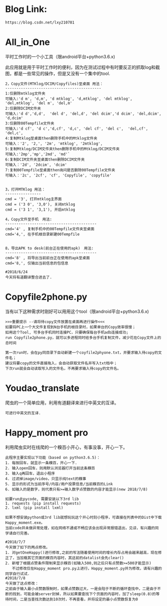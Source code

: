 # Blog Link:
    https://blog.csdn.net/lxy210781

# All_in_One
平时工作时的一个小工具（限android平台+python3.6.x)

此应用就是用于平时工作时的便利，因为在测试过程中有时要反正的抓取log和截图，都是一些常见的操作，但是又没有一个集中的tool. 

    2，Copy文件(MTKlog/DCIM/Copyfiles)至桌面 用法：
    -------------------------------------------
    1:仅删除mtklog文件夹
    可输入:'d m', 'd,m', 'd mtklog', 'd,mtklog', 'del mtklog', 'del,mtklog', 'del m', 'del,m'
    2:仅删除DCIM文件夹
    可输入:'d d','d,d',  'del d', 'del,d', 'del dcim','d dcim', 'del,dcim', 'd,dcim'
    3:仅删除00Tempfile文件夹
    可输入:'d cf', 'd c','d,cf', 'd,c', 'del cf', 'del c',  'del,cf', 'del,c',
    4:复制Mtklog至桌面then删除手机中的Mtklog文件夹
    可输入：'2', '2,', '2m', 'mtklog', '2mtklog',
    5:复制Mtklog/DCIM文件夹then删除手机中的Mtklog/DCIM文件夹
    可输入:'2mp','mp','2md', 'md'`
    6:复制DCIM文件夹至桌面then删除DCIM文件夹
    可输入：'2d', '2dcim', 'dcim'
    7:复制00Tempfile至桌面then询问是否删除00Tempfile文件夹
    可输入：'2c', '2cf', 'cf', 'Copyfile', 'copyfile'
    
    
    3，打开MTKlog 用法：
    ----------------
    cmd = '3', 打开mtklog主界面
    cmd = ('3 0', '3,0'), 关闭mtklog
    cmd = ('3 1', '3,1'), 开启mtklog

    4，Copy文件至手机　用法:
    -----------------------------------------
    cmd='4' , 复制手机中的00Tempfile文件夹至桌面
    cmd='4,', 在手机根目录新建00Tempfile
    
    
    8，导出APK to desk(前台正在使用的apk)　用法:
    -----------------------------------------
    cmd='8' , 将导出当前前台正在使用的apk至桌面
    cmd='8,', 仅输出当前信息的包信息
    
    #2018/6/24
    今天将有道翻译整合进去了.
    
# Copyfile2phone.py
当有以下这种需求时刚好可以用用这个tool（限android平台+python3.6.x)

    >>>重要提示 --请将待copy文件放置在桌面再进行操作<<<
    如要将PC上一个大文件复现到N台手机的根目录时，如果单台的Copy效率很慢；
    如用这个Tool, 可多台手机同时连接PC，只要确保每台手机adb连接成功;
    run Copyfile2phone.py，就可以多进程同时给多台手机复制文件，减少花在Copy文件上的总时间

    第一次run时，会在py同目录下自动新建一个coyfile2phyone.txt，并要求输入待copy的文件名；
    建议将要copy的文件直接拖入，会自动获取文件名并写入txt档中；
    下次run就会自动读取写入的文件名，不再要求输入待copy的文件名。

# Youdao_translate
 爬虫的一个简单应用，利用有道翻译来进行中英文的互译。
    
    可进行中英文的互译. 

# Happy_moment pro
 利用爬虫实时在线爬的一个糗百小开心，有事没事，开心一下。
 
    此程序主要实现以下功能（based on python3.6.5)：
    1. 每按回车，就显示一条糗百，开心一下.
    2. 输入open回车，则用默认浏览器打开当前这条糗百
    3. 输入q再回车，退出小程序
    4. 过滤掉image/video，只显示纯text的糗事
    5. 显示的形式为当前序号/内容/用户投票信息/当前糗百的Link
    6. 如输入的是数字，则代表只有>=输入数字点赞数的内容才能显示(new 2018/7/8)
    
    如要run此pycode, 需要安装以下3rd lib
    1. requests (pip install requests)
    2. lxml (pip install lxml)
    
    如果不想安装python或3rd lib就想玩玩这个开心时刻小程序，可直接在列表中的Dist中下载Happy_moment.exe。
    当前code并未做异常处理，如在网络不通或不畅应该会出现异常报错退出，见谅，有兴趣的同学请自行完善。
    
    #2018/7/7
    今天做了如下的两点修改。
    1. 对getOneHappy()进行修改,之前的写法随着使用时间的增长内存占用会越来越高，现在修正了，当加载其它页面的糗百内容时，其这前的datalist会先clear()
    2. 新增了根据点赞条件限制来显示糗百(如输入500,则之后只有点赞数>=500才能显示)
       不过修改仅在Happy_moment pro.py上进行，Happy_moment.py并为修改，请有兴趣的同学自行试试. 
    #2018/7/8
    今天做了这点修改：
    之前由于输入最小点赞数限制时，如果点赞数过大，一是会陷于不断的循环查找中，二是由于不断的找到，可能会被server封掉，所以如果要查找下个页面的内容时，加了sleep(0.8)的等待时间，二是当查找次数达到10次时，不再查看，并将设定的最小点赞数恢复为0
